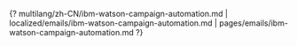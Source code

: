 {? multilang/zh-CN/ibm-watson-campaign-automation.md | localized/emails/ibm-watson-campaign-automation.md | pages/emails/ibm-watson-campaign-automation.md ?}
